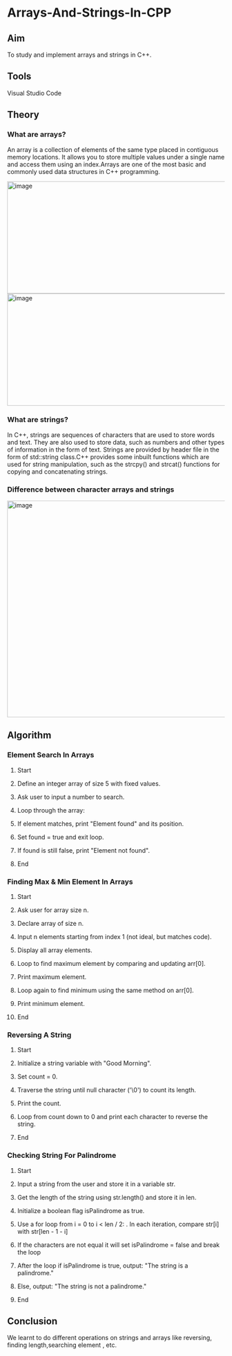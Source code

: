 # Arrays-And-Strings-In-CPP
## Aim
To study and implement arrays and strings in C++.
## Tools
Visual Studio Code
## Theory
### What are arrays?
An array is a collection of elements of the same type placed in contiguous memory locations. It allows you to store multiple values under a single name and access them using an index.Arrays are one of the most basic and commonly used data structures in C++ programming.

<img width="517" height="260" alt="image" src="https://github.com/user-attachments/assets/85f8aac5-8302-41b2-a8ff-c360e5d0a7e3" />

<img width="517" height="260" alt="image" src="https://github.com/user-attachments/assets/d5dbac8b-f957-4afe-970c-59e4d9de8e27" />

### What are strings?
In C++, strings are sequences of characters that are used to store words and text. They are also used to store data, such as numbers and other types of information in the form of text. Strings are provided by <string> header file in the form of std::string class.C++ provides some inbuilt functions which are used for string manipulation, such as the strcpy() and strcat() functions for copying and concatenating strings.
### Difference between character arrays and strings
<img width="1048" height="502" alt="image" src="https://github.com/user-attachments/assets/414be30f-ab1b-4f05-b842-af29729d5563" />

## Algorithm

### Element Search In Arrays
1. Start

2. Define an integer array of size 5 with fixed values.

3. Ask user to input a number to search.

4. Loop through the array:

5. If element matches, print "Element found" and its position.

6. Set found = true and exit loop.

7. If found is still false, print "Element not found".

8. End

### Finding Max & Min Element In Arrays
1. Start

2. Ask user for array size n.

3. Declare array of size n.

4. Input n elements starting from index 1 (not ideal, but matches code).

5. Display all array elements.

6. Loop to find maximum element by comparing and updating arr[0].

7. Print maximum element.

8. Loop again to find minimum using the same method on arr[0].

9. Print minimum element.

10. End
 
### Reversing A String
1. Start

2. Initialize a string variable with "Good Morning".

3. Set count = 0.

4. Traverse the string until null character ('\0') to count its length.

5. Print the count.

6. Loop from count down to 0 and print each character to reverse the string.

7. End
   
### Checking String For Palindrome
1. Start

2. Input a string from the user and store it in a variable str.

3. Get the length of the string using str.length() and store it in len.

4. Initialize a boolean flag isPalindrome as true.

5. Use a for loop from i = 0 to i < len / 2: . In each iteration, compare str[i] with str[len - 1 - i]

6. If the characters are not equal it will set isPalindrome = false and break the loop

7. After the loop if isPalindrome is true, output: "The string is a palindrome."

8. Else, output: "The string is not a palindrome."

9. End

## Conclusion
We learnt to do different operations on strings and arrays like reversing, finding length,searching element , etc.
